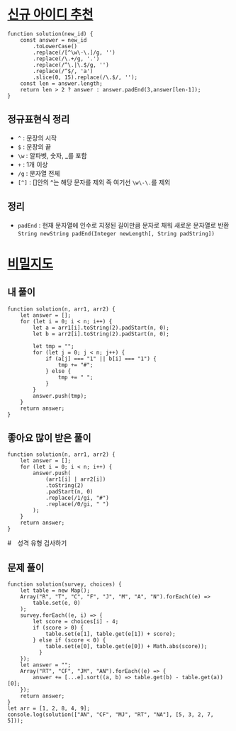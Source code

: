 # [신규 아이디 추천](https://programmers.co.kr/learn/courses/30/lessons/72410?language=javascript)

```
function solution(new_id) {
    const answer = new_id
        .toLowerCase()
        .replace(/[^\w\-\.]/g, '')
        .replace(/\.+/g, '.')
        .replace(/^\.|\.$/g, '')
        .replace(/^$/, 'a')
        .slice(0, 15).replace(/\.$/, '');
    const len = answer.length;
    return len > 2 ? answer : answer.padEnd(3,answer[len-1]);
}
```

## 정규표현식 정리

- `^` : 문장의 시작
- `$` : 문장의 끝
- `\w` : 알파벳, 숫자, \_를 포함
- `+` : 1개 이상
- `/g` : 문자열 전체
- `[^]` : []안의 ^는 해당 문자를 제외 즉 여기선 `\w\-\.`를 제외

## 정리

- `padEnd` : 현재 문자열에 인수로 지정된 길이만큼 문자로 채워 새로운 문자열로 반환
  `String newString padEnd(Integer newLength[, String padString])`

# [비밀지도](https://school.programmers.co.kr/learn/courses/30/lessons/17681?language=javascript)

## 내 풀이

```
function solution(n, arr1, arr2) {
    let answer = [];
    for (let i = 0; i < n; i++) {
        let a = arr1[i].toString(2).padStart(n, 0);
        let b = arr2[i].toString(2).padStart(n, 0);

        let tmp = "";
        for (let j = 0; j < n; j++) {
            if (a[j] === "1" || b[i] === "1") {
                tmp += "#";
            } else {
                tmp += " ";
            }
        }
        answer.push(tmp);
    }
    return answer;
}
```

## 좋아요 많이 받은 풀이

```
function solution(n, arr1, arr2) {
    let answer = [];
    for (let i = 0; i < n; i++) {
        answer.push(
            (arr1[i] | arr2[i])
            .toString(2)
            .padStart(n, 0)
            .replace(/1/gi, "#")
            .replace(/0/gi, " ")
        );
    }
    return answer;
}
```

#　성격 유형 검사하기

## 문제 풀이

```
function solution(survey, choices) {
    let table = new Map();
    Array("R", "T", "C", "F", "J", "M", "A", "N").forEach((e) =>
        table.set(e, 0)
    );
    survey.forEach((e, i) => {
        let score = choices[i] - 4;
        if (score > 0) {
            table.set(e[1], table.get(e[1]) + score);
        } else if (score < 0) {
            table.set(e[0], table.get(e[0]) + Math.abs(score));
          }
    });
    let answer = "";
    Array("RT", "CF", "JM", "AN").forEach((e) => {
        answer += [...e].sort((a, b) => table.get(b) - table.get(a))[0];
    });
    return answer;
}
let arr = [1, 2, 8, 4, 9];
console.log(solution(["AN", "CF", "MJ", "RT", "NA"], [5, 3, 2, 7, 5]));
```
